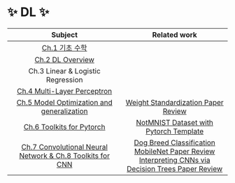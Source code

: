 # :sparkles: DL :sparkles:

|                                                       Subject                                                        |                                                                                                                                                                                 Related work                                                                                                                                                                                 |
| :------------------------------------------------------------------------------------------------------------------: | :--------------------------------------------------------------------------------------------------------------------------------------------------------------------------------------------------------------------------------------------------------------------------------------------------------------------------------------------------------------------------: |
|                       [Ch.1 기초 수학](https://github.com/Chaewon-Leee/TIL/tree/main/DL/Ch.1)                        |                                                                                                                                                                                                                                                                                                                                                                              |
|                      [Ch.2 DL Overview](https://github.com/Chaewon-Leee/TIL/tree/main/DL/Ch.2)                       |                                                                                                                                                                                                                                                                                                                                                                              |
|                                          Ch.3 Linear & Logistic Regression                                           |                                                                                                                                                                                                                                                                                                                                                                              |
|                 [Ch.4 Multi-Layer Perceptron](https://github.com/Chaewon-Leee/TIL/tree/main/DL/Ch.4)                 |                                                                                                                                                                                                                                                                                                                                                                              |
|         [Ch.5 Model Optimization and generalization](https://github.com/Chaewon-Leee/TIL/tree/main/DL/Ch.5)          |                                                                                         [Weight Standardization Paper Review](https://royal-tiger-88d.notion.site/Micro-Batch-Training-with-Batch-Channel-Normalization-and-Weight-Standardization-5a89a1d7a0c84e43a6f203a3ccc279c6)                                                                                         |
|                  [Ch.6 Toolkits for Pytorch](https://github.com/Chaewon-Leee/TIL/tree/main/DL/Ch.6)                  |                                                                                                                                  [NotMNIST Dataset with Pytorch Template](https://github.com/Chaewon-Leee/STUDY-NotMNIST_Pytorch_template)                                                                                                                                   |
| [Ch.7 Convolutional Neural Network & Ch.8 Toolkits for CNN](https://github.com/Chaewon-Leee/TIL/tree/main/DL/Ch.7&8) | [Dog Breed Classification](https://github.com/Chaewon-Leee/STUDY-Dog_Breed_Classification) <br> [MobileNet Paper Review](https://royal-tiger-88d.notion.site/MobileNet-3f1eca65c7e04a8aaeb6fed67e5a2293) <br> [Interpreting CNNs via Decision Trees Paper Review](https://royal-tiger-88d.notion.site/Interpreting-CNNs-via-Decision-Trees-d9e8c06217944603a44fdb6c9d7f2334) |
